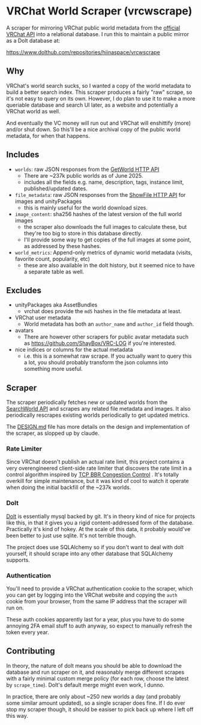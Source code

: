 # VRChat World Scraper (vrcwscrape)

A scraper for mirroring VRChat public world metadata from the [official VRChat API][0]
into a relational database. I run this to maintain a public mirror as a Dolt database at:

https://www.dolthub.com/repositories/hiinaspace/vrcwscrape

[0]: https://vrchatapi.github.io/docs/api

## Why

VRChat's world search sucks, so I wanted a copy of the world metadata to build a better search index.
This scraper produces a fairly "raw" scrape, so it's not easy to query on its own. However, I do plan
to use it to make a more queriable database and search UI later, as a website and potentially a VRChat
world as well.

And eventually the VC money will run out and VRChat will enshittify (more) and/or shut down. So this'll
be a nice archival copy of the public world metadata, for when that happens.

## Includes

- `worlds`: raw JSON responses from the [GetWorld HTTP API](https://vrchatapi.github.io/docs/api)
  - There are ~237k public worlds as of June 2025.
  - includes all the fields e.g. name, description, tags, instance limit, published/updated dates.
- `file_metadata`: raw JSON responses from the [ShowFile HTTP API](https://vrchat.community/openapi/get-file) for images and unityPackages
  - this is mainly useful for the world download sizes.
- `image_content`: sha256 hashes of the latest version of the full world images
  - the scraper also downloads the full images to calculate these, but they're too big to store in this database directly.
  - I'll provide some way to get copies of the full images at some point, as addressed by these hashes.
- `world_metrics`: Append-only metrics of dynamic world metadata (visits, favorite count, popularity, etc)
  - these are also available in the dolt history, but it seemed nice to have a separate table as well.

## Excludes

- unityPackages aka AssetBundles
  - vrchat does provide the `md5` hashes in the file metadata at least.
- VRChat user metadata
  - World metadata has both an `author_name` and `author_id` field though.
- avatars
  - There are however other scrapers for public avatar metadata such as https://github.com/ShayBox/VRC-LOG if you're interested.
- nice indices or columns for the actual metadata
  - i.e. this is a somewhat raw scrape. If you actually want to query this a lot, you should probably transform the json columns into something more useful.

## Scraper

The scraper periodically fetches new or updated worlds from the [SearchWorld API](https://vrchat.community/openapi/search-worlds) and scrapes any related file metadata and images.
It also periodically rescrapes existing worlds periodically to get updated metrics.

The [DESIGN.md](DESIGN.md) file has more details on the design and implementation of the scraper, as
slopped up by claude.

### Rate Limiter

Since VRChat doesn't publish an actual rate limit, this project contains a very overengineered client-side
rate limiter that discovers the rate limit in a control algorithm inspired by [TCP BBR Congestion Control](https://www.ietf.org/archive/id/draft-ietf-ccwg-bbr-02.html) . It's totally overkill for simple maintenance,
but it was kind of cool to watch it operate when doing the initial backfill of the ~237k worlds.

### Dolt

[Dolt](https://www.dolthub.com/) is essentially mysql backed by git. It's in
theory kind of nice for projects like this, in that it gives you a rigid
content-addressed form of the database. Practically it's kind of hokey. At the
scale of this data, it probably would've been better to just use sqlite. It's
not terrible though.

The project does use SQLAlchemy so if you don't want to deal with dolt yourself,
it should scrape into any other database that SQLAlchemy supports.

### Authentication

You'll need to provide a VRChat authentication cookie to the scraper, which you can get by logging into the VRChat website and copying the `auth` cookie from your browser, from the same IP address that the scraper will run on.

These auth cookies apparently last for a year, plus you have to do some annoying 2FA email stuff to auth anyway,
so expect to manually refresh the token every year.

## Contributing

In theory, the nature of dolt means you should be able to download the database and run scraper on it, and reasonably merge different scrapes with a fairly minimal custom merge policy (for each row, choose the latest by `scrape_time`). Dolt's default merge might even work, I dunno.

In practice, there are only about ~250 new worlds a day (and probably some similar amount updated), so a single scraper does fine. If I do ever stop my scraper though, it should be easiser to pick back up where I left off this way.

